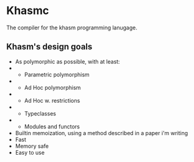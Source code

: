 # Khasmc

The compiler for the khasm programming lanugage.

## Khasm's design goals
- As polymorphic as possible, with at least:
- - Parametric polymorphism
- - Ad Hoc polymorphism
- - Ad Hoc w. restrictions 
- - Typeclasses
- - Modules and functors
- Builtin memoization, using a method described in a paper i'm writing
- Fast
- Memory safe
- Easy to use
